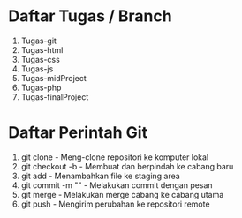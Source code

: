 # Daftar Tugas / Branch
1. Tugas-git
2. Tugas-html
3. Tugas-css
4. Tugas-js
5. Tugas-midProject
6. Tugas-php
7. Tugas-finalProject

# Daftar Perintah Git
1. git clone <url-repository>    - Meng-clone repositori ke komputer lokal
2. git checkout -b <branch-name> - Membuat dan berpindah ke cabang baru
3. git add <file-name>           - Menambahkan file ke staging area
4. git commit -m "<message>"     - Melakukan commit dengan pesan
5. git merge <branch-name>       - Melakukan merge cabang ke cabang utama
6. git push                      - Mengirim perubahan ke repositori remote
